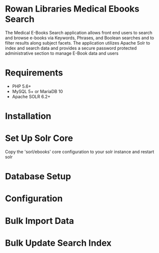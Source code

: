Rowan Libraries Medical Ebooks Search
=====================================

The Medical E-Books Search application allows front end users to search and browse e-books via Keywords, Phrases, and Boolean searches and to filter results along subject facets.  The application utilizes
Apache Solr to index and search data and provides a secure password protected  administrative section to manage E-Book data and users  

# Requirements

* PHP 5.6+
* MySQL 5+ or MariaDB 10
* Apache SOLR 6.2+

# Installation

# Set Up Solr Core

Copy the 'sorl/ebooks' core configuration to your solr instance and restart solr

# Database Setup

# Configuration

# Bulk Import Data

# Bulk Update Search Index